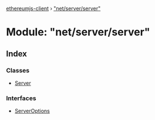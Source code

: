 [ethereumjs-client](../README.md) › ["net/server/server"](_net_server_server_.md)

# Module: "net/server/server"

## Index

### Classes

* [Server](../classes/_net_server_server_.server.md)

### Interfaces

* [ServerOptions](../interfaces/_net_server_server_.serveroptions.md)
